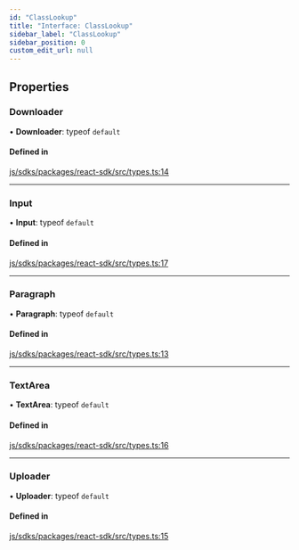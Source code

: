 ```yaml
---
id: "ClassLookup"
title: "Interface: ClassLookup"
sidebar_label: "ClassLookup"
sidebar_position: 0
custom_edit_url: null
---
```


## Properties

### Downloader

• **Downloader**: typeof `default`

#### Defined in

[js/sdks/packages/react-sdk/src/types.ts:14](https://github.com/refinery-labs/lunasec-monorepo/blob/6b064f0/js/sdks/packages/react-sdk/src/types.ts#L14)

___

### Input

• **Input**: typeof `default`

#### Defined in

[js/sdks/packages/react-sdk/src/types.ts:17](https://github.com/refinery-labs/lunasec-monorepo/blob/6b064f0/js/sdks/packages/react-sdk/src/types.ts#L17)

___

### Paragraph

• **Paragraph**: typeof `default`

#### Defined in

[js/sdks/packages/react-sdk/src/types.ts:13](https://github.com/refinery-labs/lunasec-monorepo/blob/6b064f0/js/sdks/packages/react-sdk/src/types.ts#L13)

___

### TextArea

• **TextArea**: typeof `default`

#### Defined in

[js/sdks/packages/react-sdk/src/types.ts:16](https://github.com/refinery-labs/lunasec-monorepo/blob/6b064f0/js/sdks/packages/react-sdk/src/types.ts#L16)

___

### Uploader

• **Uploader**: typeof `default`

#### Defined in

[js/sdks/packages/react-sdk/src/types.ts:15](https://github.com/refinery-labs/lunasec-monorepo/blob/6b064f0/js/sdks/packages/react-sdk/src/types.ts#L15)
